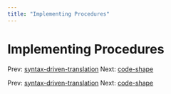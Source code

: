 ```yaml
---
title: "Implementing Procedures"
---
```


# Implementing Procedures

Prev: [syntax-driven-translation](syntax-driven-translation.md)
Next: [code-shape](code-shape.md)

Prev: [syntax-driven-translation](syntax-driven-translation.md)
Next: [code-shape](code-shape.md)
